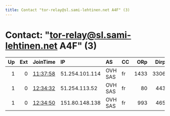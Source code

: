 ```yaml
---
title: Contact "tor-relay@sl.sami-lehtinen.net A4F" (3)
---
```


# Contact: "tor-relay@sl.sami-lehtinen.net A4F" (3)

|   Up |   Ext | JoinTime                                                                                            | IP             | AS      | CC   |   ORp |   Dirp | OS      | Version   | Nickname     |   eFamMembers |
|-----:|------:|:----------------------------------------------------------------------------------------------------|:---------------|:--------|:-----|------:|-------:|:--------|:----------|:-------------|--------------:|
|    1 |     0 | [11:37:58](https://metrics.torproject.org/rs.html#details/497B2C7CB9335D7CC924A05C1F868256A19AB1C8) | 51.254.101.114 | OVH SAS | fr   |  1433 |   3306 | Windows | 0.4.5.7   | OVHSBG208791 |             3 |
|    1 |     0 | [12:34:32](https://metrics.torproject.org/rs.html#details/BD72A1F4143CD71B8507995AFDEA044CA2A1549B) | 51.254.113.52  | OVH SAS | fr   |    80 |    443 | Windows | 0.4.5.7   | OVHSBG288808 |             3 |
|    1 |     0 | [12:34:50](https://metrics.torproject.org/rs.html#details/AF2860AF9C9C4FA5BF2EA65B68CA9C3CA13286DC) | 151.80.148.138 | OVH SAS | fr   |   993 |    465 | Windows | 0.4.5.7   | OVHSBG407385 |             3 |
